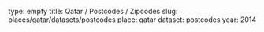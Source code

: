 type: empty
title: Qatar / Postcodes / Zipcodes
slug: places/qatar/datasets/postcodes
place: qatar
dataset: postcodes
year: 2014
